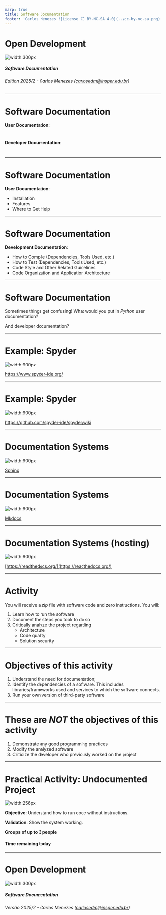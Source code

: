 ```yaml
---
marp: true
title: Software Documentation
footer: 'Carlos Menezes ![License CC BY-NC-SA 4.0](../cc-by-nc-sa.png)'
---
```


<style>
	footer {
		position: fixed;
		bottom: 10px;
		left: 1050px;
		width: 400px;
	}

	footer img {
		vertical-align: middle;
	}
</style>


Open Development
===

![width:300px](capa.svg)

##### Software Documentation



###### Edition 2025/2 - Carlos Menezes (carlosedm@insper.edu.br)
---

# Software Documentation

**User Documentation**:

#

#

#

**Developer Documentation**:

#

#

#

---
# Software Documentation

**User Documentation**:

- Installation
- Features
- Where to Get Help

---
# Software Documentation

**Development Documentation**:

- How to Compile (Dependencies, Tools Used, etc.)
- How to Test (Dependencies, Tools Used, etc.)
- Code Style and Other Related Guidelines
- Code Organization and Application Architecture

---
# Software Documentation

Sometimes things get confusing! What would you put in *Python* user documentation?

And developer documentation?

---
# Example: Spyder

![width:900px](spyder-user.png)

https://www.spyder-ide.org/

---
# Example: Spyder

![width:900px](spyder-dev.png)

https://github.com/spyder-ide/spyder/wiki

---
# Documentation Systems

![width:900px](sphinx.png)

[Sphinx](http://www.sphinx-doc.org/en/master/)

---
# Documentation Systems

![width:900px](mkdocs.png)

[Mkdocs](www.mkdocs.org)

---
# Documentation Systems (hosting)

![width:900px](readthedocs.png)

[https://readthedocs.org/](https://readthedocs.org/)

---

# Activity

You will receive a *zip* file with software code and zero instructions. You will:

1. Learn how to run the software
2. Document the steps you took to do so
3. Critically analyze the project regarding
	- Architecture
	- Code quality
	- Solution security

---

# Objectives of this activity

1. Understand the need for documentation;
2. Identify the dependencies of a software. This includes libraries/frameworks used and services to which the software connects.
3. Run your own version of third-party software

---

# These are *NOT* the objectives of this activity

1. Demonstrate any good programming practices
2. Modify the analyzed software
3. Criticize the developer who previously worked on the project

---
# Practical Activity: Undocumented Project

![width:256px](https://fonts.gstatic.com/s/i/materialicons/explore/v4/24px.svg?download=true)


**Objective**: Understand how to run code without instructions.

**Validation**: Show the system working.

**Groups of up to 3 people**

#### Time remaining today

---


Open Development
===

![width:300px](capa.svg)

##### Software Documentation


###### Versão 2025/2 - Carlos Menezes (carlosedm@insper.edu.br)
